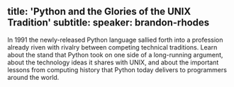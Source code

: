 title: 'Python and the Glories of the UNIX Tradition'
subtitle:
speaker: brandon-rhodes
---
In 1991 the newly-released Python language sallied forth into a profession
already riven with rivalry between competing technical traditions.  Learn about
the stand that Python took on one side of a long-running argument, about the
technology ideas it shares with UNIX, and about the important lessons from
computing history that Python today delivers to programmers around the world.
